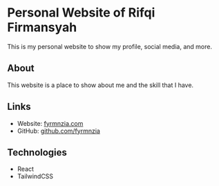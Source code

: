 # Personal Website of Rifqi Firmansyah

This is my personal website to show my profile, social media, and more.

## About

This website is a place to show about me and the skill that I have.

## Links

- Website: [fyrmnzia.com](https://fyrmnzia-com.vercel.app/)
- GitHub: [github.com/fyrmnzia](https://github.com/fyrmnzia)

## Technologies

- React
- TailwindCSS
